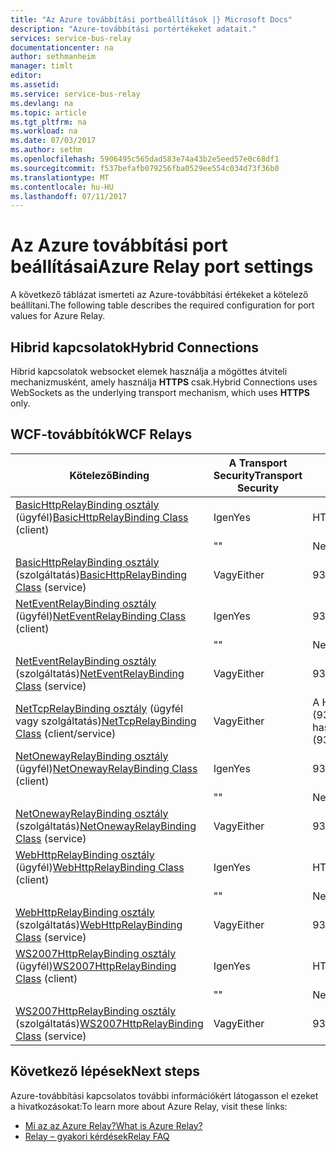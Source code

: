 ```yaml
---
title: "Az Azure továbbítási portbeállítások |} Microsoft Docs"
description: "Azure-továbbítási portértékeket adatait."
services: service-bus-relay
documentationcenter: na
author: sethmanheim
manager: timlt
editor: 
ms.assetid: 
ms.service: service-bus-relay
ms.devlang: na
ms.topic: article
ms.tgt_pltfrm: na
ms.workload: na
ms.date: 07/03/2017
ms.author: sethm
ms.openlocfilehash: 5906495c565dad583e74a43b2e5eed57e0c68df1
ms.sourcegitcommit: f537befafb079256fba0529ee554c034d73f36b0
ms.translationtype: MT
ms.contentlocale: hu-HU
ms.lasthandoff: 07/11/2017
---
```

# <a name="azure-relay-port-settings"></a><span data-ttu-id="4d32f-103">Az Azure továbbítási port beállításai</span><span class="sxs-lookup"><span data-stu-id="4d32f-103">Azure Relay port settings</span></span>

<span data-ttu-id="4d32f-104">A következő táblázat ismerteti az Azure-továbbítási értékeket a kötelező beállítani.</span><span class="sxs-lookup"><span data-stu-id="4d32f-104">The following table describes the required configuration for port values for Azure Relay.</span></span>

## <a name="hybrid-connections"></a><span data-ttu-id="4d32f-105">Hibrid kapcsolatok</span><span class="sxs-lookup"><span data-stu-id="4d32f-105">Hybrid Connections</span></span>
<span data-ttu-id="4d32f-106">Hibrid kapcsolatok websocket elemek használja a mögöttes átviteli mechanizmusként, amely használja **HTTPS** csak.</span><span class="sxs-lookup"><span data-stu-id="4d32f-106">Hybrid Connections uses WebSockets as the underlying transport mechanism, which uses **HTTPS** only.</span></span> 

## <a name="wcf-relays"></a><span data-ttu-id="4d32f-107">WCF-továbbítók</span><span class="sxs-lookup"><span data-stu-id="4d32f-107">WCF Relays</span></span>
  
|<span data-ttu-id="4d32f-108">Kötelező</span><span class="sxs-lookup"><span data-stu-id="4d32f-108">Binding</span></span>|<span data-ttu-id="4d32f-109">A Transport Security</span><span class="sxs-lookup"><span data-stu-id="4d32f-109">Transport Security</span></span>|<span data-ttu-id="4d32f-110">Port</span><span class="sxs-lookup"><span data-stu-id="4d32f-110">Port</span></span>|  
|-------------|------------------------|----------|  
|<span data-ttu-id="4d32f-111">[BasicHttpRelayBinding osztály](/dotnet/api/microsoft.servicebus.basichttprelaybinding) (ügyfél)</span><span class="sxs-lookup"><span data-stu-id="4d32f-111">[BasicHttpRelayBinding Class](/dotnet/api/microsoft.servicebus.basichttprelaybinding) (client)</span></span>|<span data-ttu-id="4d32f-112">Igen</span><span class="sxs-lookup"><span data-stu-id="4d32f-112">Yes</span></span>|<span data-ttu-id="4d32f-113">HTTPS</span><span class="sxs-lookup"><span data-stu-id="4d32f-113">HTTPS</span></span>| 
| |<span data-ttu-id="4d32f-114">"</span><span class="sxs-lookup"><span data-stu-id="4d32f-114">"</span></span> |<span data-ttu-id="4d32f-115">Nem</span><span class="sxs-lookup"><span data-stu-id="4d32f-115">No</span></span>|<span data-ttu-id="4d32f-116">HTTP</span><span class="sxs-lookup"><span data-stu-id="4d32f-116">HTTP</span></span>|  
|<span data-ttu-id="4d32f-117">[BasicHttpRelayBinding osztály](/dotnet/api/microsoft.servicebus.basichttprelaybinding) (szolgáltatás)</span><span class="sxs-lookup"><span data-stu-id="4d32f-117">[BasicHttpRelayBinding Class](/dotnet/api/microsoft.servicebus.basichttprelaybinding) (service)</span></span>|<span data-ttu-id="4d32f-118">Vagy</span><span class="sxs-lookup"><span data-stu-id="4d32f-118">Either</span></span>|<span data-ttu-id="4d32f-119">9351/HTTP</span><span class="sxs-lookup"><span data-stu-id="4d32f-119">9351/HTTP</span></span>|  
|<span data-ttu-id="4d32f-120">[NetEventRelayBinding osztály](/dotnet/api/microsoft.servicebus.neteventrelaybinding) (ügyfél)</span><span class="sxs-lookup"><span data-stu-id="4d32f-120">[NetEventRelayBinding Class](/dotnet/api/microsoft.servicebus.neteventrelaybinding) (client)</span></span>|<span data-ttu-id="4d32f-121">Igen</span><span class="sxs-lookup"><span data-stu-id="4d32f-121">Yes</span></span>|<span data-ttu-id="4d32f-122">9351/HTTPS</span><span class="sxs-lookup"><span data-stu-id="4d32f-122">9351/HTTPS</span></span>|  
||<span data-ttu-id="4d32f-123">"</span><span class="sxs-lookup"><span data-stu-id="4d32f-123">"</span></span> |<span data-ttu-id="4d32f-124">Nem</span><span class="sxs-lookup"><span data-stu-id="4d32f-124">No</span></span>|<span data-ttu-id="4d32f-125">9350/HTTP</span><span class="sxs-lookup"><span data-stu-id="4d32f-125">9350/HTTP</span></span>|  
|<span data-ttu-id="4d32f-126">[NetEventRelayBinding osztály](/dotnet/api/microsoft.servicebus.neteventrelaybinding) (szolgáltatás)</span><span class="sxs-lookup"><span data-stu-id="4d32f-126">[NetEventRelayBinding Class](/dotnet/api/microsoft.servicebus.neteventrelaybinding) (service)</span></span>|<span data-ttu-id="4d32f-127">Vagy</span><span class="sxs-lookup"><span data-stu-id="4d32f-127">Either</span></span>|<span data-ttu-id="4d32f-128">9351/HTTP</span><span class="sxs-lookup"><span data-stu-id="4d32f-128">9351/HTTP</span></span>|  
|<span data-ttu-id="4d32f-129">[NetTcpRelayBinding osztály](/dotnet/api/microsoft.servicebus.nettcprelaybinding) (ügyfél vagy szolgáltatás)</span><span class="sxs-lookup"><span data-stu-id="4d32f-129">[NetTcpRelayBinding Class](/dotnet/api/microsoft.servicebus.nettcprelaybinding) (client/service)</span></span>|<span data-ttu-id="4d32f-130">Vagy</span><span class="sxs-lookup"><span data-stu-id="4d32f-130">Either</span></span>|<span data-ttu-id="4d32f-131">A HTTP/5671/9352 (9352/9353 hibrid használata)</span><span class="sxs-lookup"><span data-stu-id="4d32f-131">5671/9352/HTTP (9352/9353 if using hybrid)</span></span>|  
|<span data-ttu-id="4d32f-132">[NetOnewayRelayBinding osztály](/dotnet/api/microsoft.servicebus.netonewayrelaybinding) (ügyfél)</span><span class="sxs-lookup"><span data-stu-id="4d32f-132">[NetOnewayRelayBinding Class](/dotnet/api/microsoft.servicebus.netonewayrelaybinding) (client)</span></span>|<span data-ttu-id="4d32f-133">Igen</span><span class="sxs-lookup"><span data-stu-id="4d32f-133">Yes</span></span>|<span data-ttu-id="4d32f-134">9351/HTTPS</span><span class="sxs-lookup"><span data-stu-id="4d32f-134">9351/HTTPS</span></span>|  
||<span data-ttu-id="4d32f-135">"</span><span class="sxs-lookup"><span data-stu-id="4d32f-135">"</span></span> |<span data-ttu-id="4d32f-136">Nem</span><span class="sxs-lookup"><span data-stu-id="4d32f-136">No</span></span>|<span data-ttu-id="4d32f-137">9350/HTTP</span><span class="sxs-lookup"><span data-stu-id="4d32f-137">9350/HTTP</span></span>|  
|<span data-ttu-id="4d32f-138">[NetOnewayRelayBinding osztály](/dotnet/api/microsoft.servicebus.netonewayrelaybinding) (szolgáltatás)</span><span class="sxs-lookup"><span data-stu-id="4d32f-138">[NetOnewayRelayBinding Class](/dotnet/api/microsoft.servicebus.netonewayrelaybinding) (service)</span></span>|<span data-ttu-id="4d32f-139">Vagy</span><span class="sxs-lookup"><span data-stu-id="4d32f-139">Either</span></span>|<span data-ttu-id="4d32f-140">9351/HTTP</span><span class="sxs-lookup"><span data-stu-id="4d32f-140">9351/HTTP</span></span>|  
|<span data-ttu-id="4d32f-141">[WebHttpRelayBinding osztály](/dotnet/api/microsoft.servicebus.webhttprelaybinding) (ügyfél)</span><span class="sxs-lookup"><span data-stu-id="4d32f-141">[WebHttpRelayBinding Class](/dotnet/api/microsoft.servicebus.webhttprelaybinding) (client)</span></span>|<span data-ttu-id="4d32f-142">Igen</span><span class="sxs-lookup"><span data-stu-id="4d32f-142">Yes</span></span>|<span data-ttu-id="4d32f-143">HTTPS</span><span class="sxs-lookup"><span data-stu-id="4d32f-143">HTTPS</span></span>|  
||<span data-ttu-id="4d32f-144">"</span><span class="sxs-lookup"><span data-stu-id="4d32f-144">"</span></span> |<span data-ttu-id="4d32f-145">Nem</span><span class="sxs-lookup"><span data-stu-id="4d32f-145">No</span></span>|<span data-ttu-id="4d32f-146">HTTP</span><span class="sxs-lookup"><span data-stu-id="4d32f-146">HTTP</span></span>|  
|<span data-ttu-id="4d32f-147">[WebHttpRelayBinding osztály](/dotnet/api/microsoft.servicebus.webhttprelaybinding) (szolgáltatás)</span><span class="sxs-lookup"><span data-stu-id="4d32f-147">[WebHttpRelayBinding Class](/dotnet/api/microsoft.servicebus.webhttprelaybinding) (service)</span></span>|<span data-ttu-id="4d32f-148">Vagy</span><span class="sxs-lookup"><span data-stu-id="4d32f-148">Either</span></span>|<span data-ttu-id="4d32f-149">9351/HTTP</span><span class="sxs-lookup"><span data-stu-id="4d32f-149">9351/HTTP</span></span>|  
|<span data-ttu-id="4d32f-150">[WS2007HttpRelayBinding osztály](/dotnet/api/microsoft.servicebus.ws2007httprelaybinding) (ügyfél)</span><span class="sxs-lookup"><span data-stu-id="4d32f-150">[WS2007HttpRelayBinding Class](/dotnet/api/microsoft.servicebus.ws2007httprelaybinding) (client)</span></span>|<span data-ttu-id="4d32f-151">Igen</span><span class="sxs-lookup"><span data-stu-id="4d32f-151">Yes</span></span>|<span data-ttu-id="4d32f-152">HTTPS</span><span class="sxs-lookup"><span data-stu-id="4d32f-152">HTTPS</span></span>|  
||<span data-ttu-id="4d32f-153">"</span><span class="sxs-lookup"><span data-stu-id="4d32f-153">"</span></span> |<span data-ttu-id="4d32f-154">Nem</span><span class="sxs-lookup"><span data-stu-id="4d32f-154">No</span></span>|<span data-ttu-id="4d32f-155">HTTP</span><span class="sxs-lookup"><span data-stu-id="4d32f-155">HTTP</span></span>|  
|<span data-ttu-id="4d32f-156">[WS2007HttpRelayBinding osztály](/dotnet/api/microsoft.servicebus.ws2007httprelaybinding) (szolgáltatás)</span><span class="sxs-lookup"><span data-stu-id="4d32f-156">[WS2007HttpRelayBinding Class](/dotnet/api/microsoft.servicebus.ws2007httprelaybinding) (service)</span></span>|<span data-ttu-id="4d32f-157">Vagy</span><span class="sxs-lookup"><span data-stu-id="4d32f-157">Either</span></span>|<span data-ttu-id="4d32f-158">9351/HTTP</span><span class="sxs-lookup"><span data-stu-id="4d32f-158">9351/HTTP</span></span>|

## <a name="next-steps"></a><span data-ttu-id="4d32f-159">Következő lépések</span><span class="sxs-lookup"><span data-stu-id="4d32f-159">Next steps</span></span>
<span data-ttu-id="4d32f-160">Azure-továbbítási kapcsolatos további információkért látogasson el ezeket a hivatkozásokat:</span><span class="sxs-lookup"><span data-stu-id="4d32f-160">To learn more about Azure Relay, visit these links:</span></span>
* [<span data-ttu-id="4d32f-161">Mi az az Azure Relay?</span><span class="sxs-lookup"><span data-stu-id="4d32f-161">What is Azure Relay?</span></span>](relay-what-is-it.md)
* [<span data-ttu-id="4d32f-162">Relay – gyakori kérdések</span><span class="sxs-lookup"><span data-stu-id="4d32f-162">Relay FAQ</span></span>](relay-faq.md)